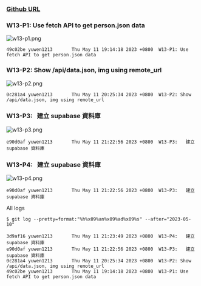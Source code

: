 ### [Github URL](https://github.com/yuwen1213/1112-1N-js-demo-211410740.git)

### W13-P1: Use fetch API to get person.json data

![w13-p1.png](https://hlbovfzvhsftjuylmwlc.supabase.co/storage/v1/object/public/demo-40/md_1N_img/w13-p1.png)

```
49c02be yuwen1213       Thu May 11 19:14:18 2023 +0800  W13-P1: Use fetch API to get person.json data

```

### W13-P2: Show /api/data.json, img using remote_url

![w13-p2.png](https://hlbovfzvhsftjuylmwlc.supabase.co/storage/v1/object/public/demo-40/md_1N_img/w13-p2.png)

```
0c281a4 yuwen1213       Thu May 11 20:25:34 2023 +0800  W13-P2: Show /api/data.json, img using remote_url

```

### W13-P3:   建立 supabase 資料庫

![w13-p3.png](https://hlbovfzvhsftjuylmwlc.supabase.co/storage/v1/object/public/demo-40/md_1N_img/w13-p3.png)

```
e90d0af yuwen1213       Thu May 11 21:22:56 2023 +0800  W13-P3:   建立 supabase 資料庫

```

### W13-P4:   建立 supabase 資料庫

![w13-p4.png](https://hlbovfzvhsftjuylmwlc.supabase.co/storage/v1/object/public/demo-40/md_1N_img/w13-p4.png)

```
e90d0af yuwen1213       Thu May 11 21:22:56 2023 +0800  W13-P3:   建立 supabase 資料庫

```

All logs

```
$ git log --pretty=format:"%h%x09%an%x09%ad%x09%s" --after="2023-05-10"

3d9af16 yuwen1213       Thu May 11 21:23:49 2023 +0800  W13-P4:   建立 supabase 資料庫
e90d0af yuwen1213       Thu May 11 21:22:56 2023 +0800  W13-P3:   建立 supabase 資料庫
0c281a4 yuwen1213       Thu May 11 20:25:34 2023 +0800  W13-P2: Show /api/data.json, img using remote_url
49c02be yuwen1213       Thu May 11 19:14:18 2023 +0800  W13-P1: Use fetch API to get person.json data
```
